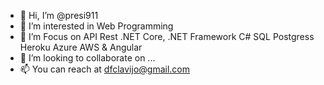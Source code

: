 - 👋 Hi, I’m @presi911
- 👀 I’m interested in Web Programming 
- 🌱 I’m Focus on API Rest .NET Core, .NET Framework C# SQL Postgress Heroku Azure AWS & Angular
- 💞️ I’m looking to collaborate on ...
- 📫 You can reach at dfclavijo@gmail.com

<!---
presi911/presi911 is a ✨ special ✨ repository because its `README.md` (this file) appears on your GitHub profile.
You can click the Preview link to take a look at your changes.
--->
